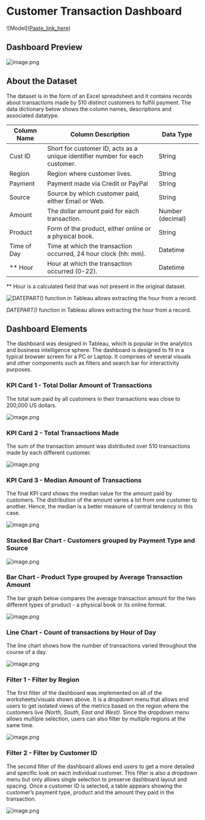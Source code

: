 # Customer Transaction Dashboard
![Model]([Paste_link_here](https://github.com/Ahsan-Bilal-1899/customer-transaction-dashbaord/blob/7bcb6b1e9f211a3554acaef34f5529fa33cbf958/Dashboard%20Capture.png
))

## Dashboard Preview

![image.png](https://prod-files-secure.s3.us-west-2.amazonaws.com/b6000e67-04d0-4af9-b190-245446b216c4/6ed1623b-dbab-425e-9806-a8847ef1a031/image.png)

## About the Dataset

The dataset is in the form of an Excel spreadsheet and it contains records about transactions made by 510 distinct customers to fulfill payment. The data dictionary below shows the column names, descriptions and associated datatype.

| Column Name | Column Description | Data Type |
| --- | --- | --- |
| Cust ID | Short for customer ID, acts as a unique identifier number for each customer. | String |
| Region | Region where customer lives. | String |
| Payment | Payment made via Credit or PayPal | String |
| Source | Source by which customer paid, either Email or Web. | String |
| Amount | The dollar amount paid for each transaction. | Number (decimal) |
| Product | Form of the product, either online or a physical book. | String |
| Time of Day | Time at which the transaction occurred, 24 hour clock (hh: mm).    | Datetime |
| ** Hour  | Hour at which the transaction occurred (0-22). | Datetime |

** Hour is a calculated field that was not present in the original dataset.

![*DATEPART()* function in Tableau allows extracting the hour from a record.](https://prod-files-secure.s3.us-west-2.amazonaws.com/b6000e67-04d0-4af9-b190-245446b216c4/d98cc3b9-7169-45d2-9640-e4fcc531c327/image.png)

*DATEPART()* function in Tableau allows extracting the hour from a record.

## Dashboard Elements

The dashboard was designed in Tableau, which is popular in the analytics and business intelligence sphere. The dashboard is designed to fit in a typical browser screen for a PC or Laptop. It comprises of several visuals and other components such as filters and search bar for interactivity purposes.

### KPI Card 1 - Total Dollar Amount of Transactions

The total sum paid by all customers in their transactions was close to 200,000 US dollars.

![image.png](https://prod-files-secure.s3.us-west-2.amazonaws.com/b6000e67-04d0-4af9-b190-245446b216c4/9ce9fa8a-003e-456b-b8d4-0907cf2cdbd3/image.png)

### KPI Card 2 - Total Transactions Made

The sum of the transaction amount was distributed over 510 transactions made by each different customer.

![image.png](https://prod-files-secure.s3.us-west-2.amazonaws.com/b6000e67-04d0-4af9-b190-245446b216c4/5f1dccb1-e0b1-44dd-bcfa-5d45a768b6c3/image.png)

### KPI Card 3 - Median Amount of Transactions

The final KPI card shows the median value for the amount paid by customers. The distribution of the amount varies a lot from one customer to another. Hence, the median is a better measure of central tendency in this case.

![image.png](https://prod-files-secure.s3.us-west-2.amazonaws.com/b6000e67-04d0-4af9-b190-245446b216c4/6ec84f7c-fe6d-4e89-b658-178495287e14/image.png)

### Stacked Bar Chart - Customers grouped by Payment Type and Source

![image.png](https://prod-files-secure.s3.us-west-2.amazonaws.com/b6000e67-04d0-4af9-b190-245446b216c4/a8654480-936e-4120-87c0-fcf0f1c29bcf/image.png)

### Bar Chart - Product Type grouped by Average Transaction Amount

The bar graph below compares the average transaction amount for the two different types of product - a physical book or its online format. 

![image.png](https://prod-files-secure.s3.us-west-2.amazonaws.com/b6000e67-04d0-4af9-b190-245446b216c4/4474575e-b774-4983-a63c-6188a336f711/image.png)

### Line Chart - Count of transactions by Hour of Day

The line chart shows how the number of transactions varied throughout the course of a day. 

![image.png](https://prod-files-secure.s3.us-west-2.amazonaws.com/b6000e67-04d0-4af9-b190-245446b216c4/2cf68019-761d-4be5-89fd-4f2da3731d48/image.png)

### Filter 1 - Filter by Region

The first filter of the dashboard was implemented on all of the worksheets/visuals shown above. It is a dropdown menu that allows end users to get isolated views of the metrics based on the region where the customers live *(North, South, East and West)*. Since the dropdown menu allows multiple selection, users can also filter by multiple regions at the same time.

![image.png](https://prod-files-secure.s3.us-west-2.amazonaws.com/b6000e67-04d0-4af9-b190-245446b216c4/13fb049e-719b-45d0-966c-636efda5cf44/image.png)

### Filter 2 - Filter by Customer ID

The second filter of the dashboard allows end users to get a more detailed and specific look on each individual customer. This filter is also a dropdown menu but only allows single selection to preserve dashboard layout and spacing. Once a customer ID is selected, a table appears showing the customer’s payment type, product and the amount they paid in the transaction. 

![image.png](https://prod-files-secure.s3.us-west-2.amazonaws.com/b6000e67-04d0-4af9-b190-245446b216c4/d0361be0-12bc-44d3-b600-4eeb16833ae0/image.png)
